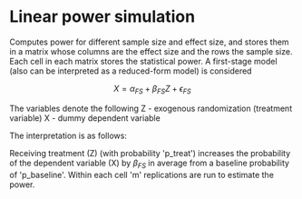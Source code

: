 # Linear power simulation


Computes power for different sample size and effect size, and stores them in a matrix whose columns are the effect size and the rows the sample size. Each cell in each matrix stores the statistical power. A first-stage model (also can be interpreted as a reduced-form model) is considered
			
$$X = \alpha_{FS} + \beta_{FS} Z + \epsilon_{FS}$$
			
The variables denote the following
			Z - exogenous randomization (treatment variable)
			X - dummy dependent variable
			
The interpretation is as follows:

Receiving treatment (Z) (with probability 'p_treat') increases the probability of the dependent variable (X) by $\beta_{FS}$ in average from a baseline probability of 'p_baseline'. Within each cell 'm' replications are run to estimate the power.

